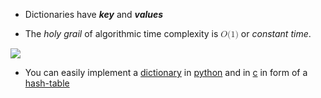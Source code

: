 
- Dictionaries have **_key_** and **_values_**

- The _holy grail_ of algorithmic time complexity is <math xmlns="http://www.w3.org/1998/Math/MathML">
	<mi>O</mi>
	<mo stretchy="false">(</mo>
	<mn>1</mn>
	<mo stretchy="false">)</mo>
</math> or _constant time_.

![](dicts-running-time.png)

- You can easily implement a [dictionary](computer-science/docs/basics/data-structures/dictionaries.md) in [python](contents-python.md) and in [c](contents-c.md) in form of a [hash-table](hash-tables.md) 
